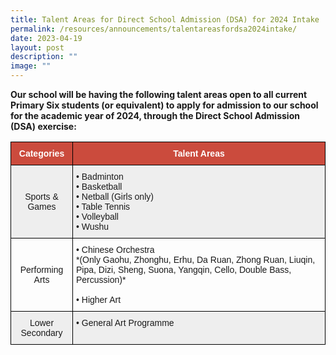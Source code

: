 ```yaml
---
title: Talent Areas for Direct School Admission (DSA) for 2024 Intake
permalink: /resources/announcements/talentareasfordsa2024intake/
date: 2023-04-19
layout: post
description: ""
image: ""
---
```

**Our school will be having the following talent areas open to all current Primary Six students (or equivalent) to apply for admission to our school for the academic year of 2024, through the Direct School Admission (DSA) exercise:**



<style type="text/css">
.tg  {border-collapse:collapse;border-spacing:0;}
.tg td{border-color:black;border-style:solid;border-width:1px;font-family:Arial, sans-serif;font-size:14px;
  overflow:hidden;padding:10px 5px;word-break:normal;}
.tg th{border-color:black;border-style:solid;border-width:1px;font-family:Arial, sans-serif;font-size:14px;
  font-weight:normal;overflow:hidden;padding:10px 5px;word-break:normal;}
.tg .tg-43yd{background-color:#CB4B3D;color:#FFF;font-weight:bold;text-align:center;vertical-align:middle}
.tg .tg-mgsp{background-color:#EEE;text-align:center;vertical-align:middle}
.tg .tg-r5gp{background-color:#EEE;text-align:left;vertical-align:top}
.tg .tg-nrix{text-align:center;vertical-align:middle}
.tg .tg-0lax{text-align:left;vertical-align:top}
</style>
<table class="tg">
<thead>
  <tr>
    <th class="tg-43yd"><span style="color:#FFF;background-color:#CB4B3D">Categories</span></th>
    <th class="tg-43yd"><span style="color:#FFF;background-color:#CB4B3D">Talent Areas</span></th>
  </tr>
</thead>
<tbody>
  <tr>
    <td class="tg-mgsp">Sports &amp; Games</td>
    <td class="tg-r5gp"><span style="font-weight:400;font-style:normal">• </span>Badminton<br><span style="font-weight:400;font-style:normal">•</span> Basketball<br><span style="font-weight:400;font-style:normal">•</span> Netball (Girls only)<br><span style="font-weight:400;font-style:normal">•</span> Table Tennis<br><span style="font-weight:400;font-style:normal">•</span> Volleyball<br><span style="font-weight:400;font-style:normal">•</span> Wushu</td>
  </tr>
  <tr>
    <td class="tg-nrix">Performing Arts</td>
    <td class="tg-0lax"><span style="font-weight:400;font-style:normal">• </span>Chinese Orchestra<br>*(Only Gaohu, Zhonghu, Erhu, Da Ruan, Zhong Ruan, Liuqin, Pipa, Dizi, Sheng, Suona, Yangqin, Cello, Double Bass, Percussion)*<br><br><span style="font-weight:400;font-style:normal">• </span>Higher Art</td>
  </tr>
	<tr>
    <td class="tg-mgsp">Lower Secondary</td>
    <td class="tg-r5gp"><span style="font-weight:400;font-style:normal">• </span>General Art Programme</td>
  </tr>
</tbody>
</table>